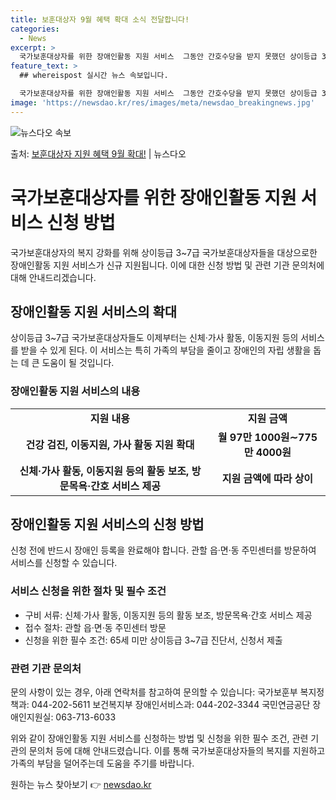 ```yaml
---
title: 보훈대상자 9월 혜택 확대 소식 전달합니다!
categories:
  - News
excerpt: >
  국가보훈대상자를 위한 장애인활동 지원 서비스  그동안 간호수당을 받지 못했던 상이등급 3~7급 국가보훈대상자…
feature_text: >
  ## whereispost 실시간 뉴스 속보입니다.

  국가보훈대상자를 위한 장애인활동 지원 서비스  그동안 간호수당을 받지 못했던 상이등급 3~7급 국가보훈대상자…
image: 'https://newsdao.kr/res/images/meta/newsdao_breakingnews.jpg'
---
```


![뉴스다오 속보](https://newsdao.kr/res/images/meta/newsdao_breakingnews.jpg)

<p>출처: <a href="https://newsdao.kr/4443" rel="dofollow">보훈대상자 지원 혜택 9월 확대!</a> | 뉴스다오</p>

<h1>국가보훈대상자를 위한 장애인활동 지원 서비스 신청 방법</h1>

<p data-ke-size="size16">국가보훈대상자의 복지 강화를 위해 상이등급 3~7급 국가보훈대상자들을 대상으로한 장애인활동 지원 서비스가 신규 지원됩니다. 이에 대한 신청 방법 및 관련 기관 문의처에 대해 안내드리겠습니다.</p>

<h2 data-ke-size="size20">장애인활동 지원 서비스의 확대</h2>
<p data-ke-size="size16">상이등급 3~7급 국가보훈대상자들도 이제부터는 신체·가사 활동, 이동지원 등의 서비스를 받을 수 있게 된다. 이 서비스는 특히 가족의 부담을 줄이고 장애인의 자립 생활을 돕는 데 큰 도움이 될 것입니다. </p>

<h3>장애인활동 지원 서비스의 내용</h3>
<table>
  <tr>
    <td style="text-align: center; height: 17px;"><b>지원 내용</b></td>
    <td style="text-align: center; height: 17px;"><b>지원 금액</b></td>
  </tr>
  <tr>
    <td style="text-align: center; height: 17px;"><b>건강 검진, 이동지원, 가사 활동 지원 확대</b></td>
    <td style="text-align: center; height: 17px;"><b>월 97만 1000원∼775만 4000원</b></td>
  </tr>
  <tr>
    <td style="text-align: center; height: 17px;"><b>신체·가사 활동, 이동지원 등의 활동 보조, 방문목욕·간호 서비스 제공</b></td>
    <td style="text-align: center; height: 17px;"><b>지원 금액에 따라 상이</b></td>
  </tr>
</table>

<h2 data-ke-size="size20">장애인활동 지원 서비스의 신청 방법</h2>
<p data-ke-size="size16">신청 전에 반드시 장애인 등록을 완료해야 합니다. 관할 읍·면·동 주민센터를 방문하여 서비스를 신청할 수 있습니다.</p>

<h3>서비스 신청을 위한 절차 및 필수 조건</h3>
<ul>
  <li>구비 서류: 신체·가사 활동, 이동지원 등의 활동 보조, 방문목욕·간호 서비스 제공</li>
  <li>접수 절차: 관할 읍·면·동 주민센터 방문</li>
  <li>신청을 위한 필수 조건: 65세 미만 상이등급 3~7급 진단서, 신청서 제출</li>
</ul>

<h3>관련 기관 문의처</h3>
<p data-ke-size="size16">문의 사항이 있는 경우, 아래 연락처를 참고하여 문의할 수 있습니다:
국가보훈부 복지정책과: 044-202-5611
보건복지부 장애인서비스과: 044-202-3344
국민연금공단 장애인지원실: 063-713-6033</p>

<p data-ke-size="size16">위와 같이 장애인활동 지원 서비스를 신청하는 방법 및 신청을 위한 필수 조건, 관련 기관의 문의처 등에 대해 안내드렸습니다. 이를 통해 국가보훈대상자들의 복지를 지원하고 가족의 부담을 덜어주는데 도움을 주기를 바랍니다.</p> 

원하는 뉴스 찾아보기 👉 <a href="https://newsdao.kr" rel="dofollow">newsdao.kr</a>


